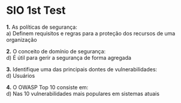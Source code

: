 # SIO 1st Test

**1.** As políticas de segurança: <br>  a) Definem requisitos e regras para a proteção dos recursos de uma organização

**2.** O conceito de domínio de segurança: <br> d) É útil para gerir a segurança de forma agregada

**3.** Identifique uma das principais dontes de vulnerabilidades: <br> d) Usuários

**4.** O OWASP Top 10 consiste em: <br> d) Nas 10 vulnerabilidades mais populares em sistemas atuais